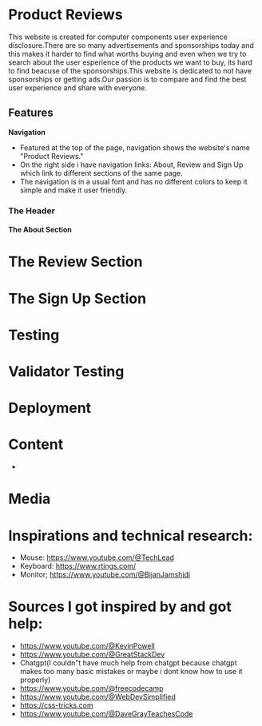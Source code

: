 # Product Reviews

This website is created for computer components user experience disclosure.There are so many advertisements and sponsorships today and this makes it harder to find what worths buying and even when we try to search about the user esperience of the products we want to buy, its hard to find beacuse of the sponsorships.This website is dedicated to not have sponsorships or getting ads.Our passion is to compare and find the best user experience and share with everyone.

## Features

**Navigation**

- Featured at the top of the page, navigation shows the website's name "Product Reviews."
- On the right side i have navigation links: About, Review and Sign Up which link to different sections of the same page. 
- The navigation is in a usual font and has no different colors to keep it simple and make it user friendly.

### The Header

#### The About Section

# The Review Section

# The Sign Up Section

# Testing

# Validator Testing

# Deployment

# Content
* 
# Media 

# Inspirations and technical research: 
* Mouse: https://www.youtube.com/@TechLead
* Keyboard: https://www.rtings.com/
* Monitor; https://www.youtube.com/@BijanJamshidi

# Sources I got inspired by and got help:
* https://www.youtube.com/@KevinPowell
* https://www.youtube.com/@GreatStackDev
* Chatgpt(I couldn"t have much help from chatgpt because chatgpt makes too many basic mistakes or maybe i dont know how to use it properly)
* https://www.youtube.com/@freecodecamp
* https://www.youtube.com/@WebDevSimplified
* https://css-tricks.com
* https://www.youtube.com/@DaveGrayTeachesCode










